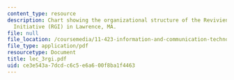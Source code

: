 ```yaml
---
content_type: resource
description: Chart showing the organizational structure of the Reviviendo Gateway
  Initiative (RGI) in Lawrence, MA.
file: null
file_location: /coursemedia/11-423-information-and-communication-technologies-in-community-development-spring-2004/ce3e543a7dcdc6c5e6a600f8ba1f4463_lec_3rgi.pdf
file_type: application/pdf
resourcetype: Document
title: lec_3rgi.pdf
uid: ce3e543a-7dcd-c6c5-e6a6-00f8ba1f4463
---
```

